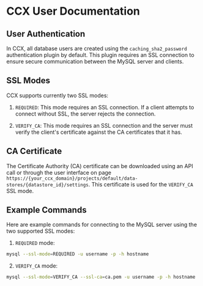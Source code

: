 # CCX User Documentation

## User Authentication

In CCX, all database users are created using the `caching_sha2_password` authentication plugin by default. 
This plugin requires an SSL connection to ensure secure communication between the MySQL server and clients.

## SSL Modes

CCX supports currently two SSL modes:

1. `REQUIRED`: This mode requires an SSL connection. If a client attempts to connect without SSL, the server rejects the connection.

2. `VERIFY_CA`: This mode requires an SSL connection and the server must verify the client's certificate against the CA certificates that it has.

## CA Certificate

The Certificate Authority (CA) certificate can be downloaded using an API call or through the user interface on page `https://{your_ccx_domain}/projects/default/data-stores/{datastore_id}/settings`.
This certificate is used for the `VERIFY_CA` SSL mode.


## Example Commands

Here are example commands for connecting to the MySQL server using the two supported SSL modes:

1. `REQUIRED` mode:

```bash
mysql --ssl-mode=REQUIRED -u username -p -h hostname
```

2. `VERIFY_CA` mode:
```bash
mysql --ssl-mode=VERIFY_CA --ssl-ca=ca.pem -u username -p -h hostname
```
